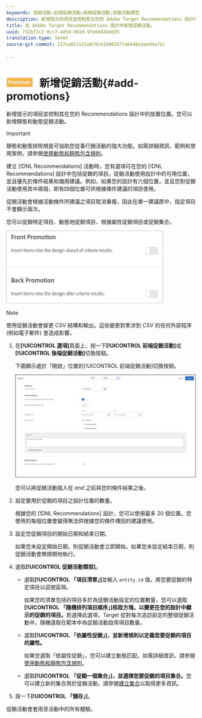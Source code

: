 ```yaml
---
keywords: 促銷活動;前端促銷活動;後端促銷活動;促銷活動類型
description: 新增提示的項目並控制其在您的 Adobe Target Recommendations 設計中的放置位置。您可以新增靜態和動態促銷活動。
title: 在 Adobe Target Recommendations 設計中新增促銷活動。
uuid: 732bf2c2-0cc7-4d5d-9919-9fe668344d39
translation-type: tm+mt
source-git-commit: 217ca811521e67dcd1b063d77a644ba3ae94a72c

---
```



# ![PREMIUM](/help/assets/premium.png) 新增促銷活動{#add-promotions}

新增提示的項目並控制其在您的 Recommendations 設計中的放置位置。您可以新增靜態和動態促銷活動。

>[!IMPORTANT]
>
>靜態和動態排除規是可協助您從事行銷活動的強大功能。如需詳細資訊、範例和使用案例，請參閱[使用動態和靜態包含規則](../../c-recommendations/c-algorithms/use-dynamic-and-static-inclusion-rules.md#concept_4CB5C0FA705D4E449BD0B37B3D987F9F)。

建立 [!DNL Recommendations] 活動時，您有選項可在您的 [!DNL Recommendations] 設計中包括促銷的項目。促銷活動使用設計中的可用位置，並且優先於條件結果和備用建議。例如，如果您的設計有六個位置，並且您對促銷活動使用其中兩個，即有四個位置可供根據條件建議的項目使用。

促銷活動會根據活動條件所建議之項目取消重複，因此在單一建議匣中，指定項目不會顯示兩次。

您可以促銷特定項目、動態地促銷項目、根據屬性促銷項目或促銷集合。

![](assets/add_promotion_toggles.png)

>[!NOTE]
>
>使用促銷活動會變更 CSV 結構和輸出。這些變更對牽涉到 CSV 的任何外部程序 (例如電子郵件) 會造成影響。

1. 在&#x200B;**[!UICONTROL 選項]**&#x200B;頁面上，按一下&#x200B;**[!UICONTROL 前端促銷活動]**&#x200B;或&#x200B;**[!UICONTROL 後端促銷活動]**&#x200B;切換按鈕。

   下圖顯示處於「開啟」位置的[!UICONTROL 前端促銷活動]切換按鈕。

   ![新增前端促銷活動選項](/help/c-recommendations/t-create-recs-activity/assets/add_promotion_front.png)

   您可以將促銷活動插入在 *and* 之前與您的條件結果之後。
1. 設定要用於促銷的項目之設計位置的數量。

   根據您的 [!DNL Recommendations] 設計，您可以使用最多 20 個位置。您使用的每個位置會變得無法供根據您的條件傳回的建議使用。

1. 設定您促銷項目的開始日期和結束日期。

   如果您未設定開始日期，則促銷活動會立即開始。如果您未設定結束日期，則促銷活動會無限期地執行。

1. 選取&#x200B;**[!UICONTROL 促銷活動類型]**。

   * 選取&#x200B;**[!UICONTROL 「項目清單」]**&#x200B;並輸入 `entity.id` 值，將您要促銷的特定項目以逗號區隔。

      如果您的清單包括的項目多於為促銷活動設定的位置數量，您可以選取&#x200B;**[!UICONTROL 「隨機排列項目順序」]核取方塊，以變更在您的設計中顯示的促銷的項目。**&#x200B;若選擇此選項，Target 從對每次造訪設定的整個促銷活動中，隨機選取在範本中為促銷活動啟用項目數量。

   * 選取&#x200B;**[!UICONTROL 「依屬性促銷」]，並新增規則以定義您要促銷的項目的屬性。**

      如果您選取「依屬性促銷」，您可以建立動態匹配。如需詳細資訊，請參閱[使用動態和靜態包含規則](../../c-recommendations/c-algorithms/use-dynamic-and-static-inclusion-rules.md#concept_4CB5C0FA705D4E449BD0B37B3D987F9F)。

   * 選取&#x200B;**[!UICONTROL 「促銷一個集合」]，並選擇您要促銷的項目集合。**&#x200B;您可以建立新的集合用於促銷活動。請參閱[建立集合](../../c-recommendations/c-products/collections.md#task_1256DFF6842141FCAADD9E1428EF7F08)以取得更多資訊。

1. 按一下&#x200B;**[!UICONTROL 「儲存」]**。

促銷活動會套用至活動中的所有體驗。
